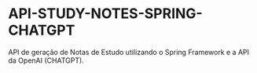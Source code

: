 # API-STUDY-NOTES-SPRING-CHATGPT
API de geração de Notas de Estudo utilizando o Spring Framework e a API da OpenAI (CHATGPT).
